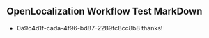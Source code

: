 ## OpenLocalization Workflow Test MarkDown
* 0a9c4d1f-cada-4f96-bd87-2289fc8cc8b8 thanks!

<!--HONumber=Aug16_HO1-->



